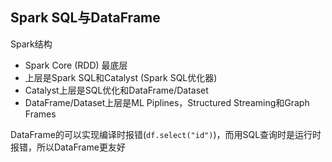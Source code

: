 ## Spark SQL与DataFrame

Spark结构

* Spark Core (RDD) 最底层
* 上层是Spark SQL和Catalyst (Spark SQL优化器)
* Catalyst上层是SQL优化和DataFrame/Dataset
* DataFrame/Dataset上层是ML Piplines，Structured Streaming和Graph Frames

DataFrame的可以实现编译时报错(`df.select("id")`)，而用SQL查询时是运行时报错，所以DataFrame更友好
